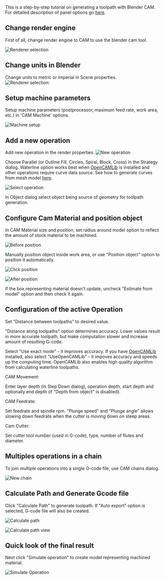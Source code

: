 This is a step-by-step tutorial on generating a toolpath with Blender CAM. For detailed description of panel options go [here](Blendercam-Panel-Descriptions.md).



## Change render engine
First of all, change render engine to CAM to use the blender cam tool.

![Renderer selection](images/cam_render.png)


## Change units in Blender

Change units to metric or imperial in Scene properties.
![Renderer selection](images/milim.png):


## Setup machine parameters

Setup machine parameters (postprocessor, maximum feed rate, work area, etc.) in 'CAM Machine' options.

![Machine setup](images/setup_machine.png)

## Add a new operation

Add new operation in the render properties.
![New operation](images/newop.png)

Choose Parallel (or Outline Fill, Circles, Spiral, Block, Cross) in the Strategy dialog. Waterline option works best when [OpenCAMLib](Opencamlib%20Installation.md) is installed and other operations require curve data source. See how to generate curves from mesh model [here](Profile%20and%20Pocket%20operations.md).

![Select operation](images/selectOperation.png)

In Object dialog select object being source of geometry for toolpath generation.

## Configure Cam Material and position object

In CAM Material size and position, set radius around model option to reflect the amount of stock material to be machined.

![Before position](images/beforePosition.png)

Manually position object inside work area, or use "Position object" option to position it automatically.

![Click position](images/positionObject.png)

![After position](images/afterPosition.png)

If the box representing material doesn't update, uncheck "Estimate from model" option and then check it again.

## Configuration of the active Operation

Set "Distance between toolpaths" to desired value.

"Distance along toolpaths" option determines accuracy. Lower values result in more accurate toolpath, but make computation slower and increase amount of resulting G-code.

Select "Use exact mode" - it improves accuracy. If you have [OpenCAMLib](Opencamlib%20Installation.md) installed, also select "UseOpenCAMLib" - it impoves accuracy and speeds up the computing time. OpenCAMLib also enables high quality algorithm from calculating waterline toolpaths.

CAM Movement:

Enter layer depth (in Step Down dialog), operation depth, start depth and optionally end depth (if "Depth from object" is disabled).

CAM Feedrate:

Set feedrate and spindle rpm. "Plunge speed" and "Plunge angle" allows slowing down feedrate when the cutter is moving down on steep areas.

Cam Cutter:

Set cutter tool number (used in G-code), type, number of flutes and diameter.

## Multiples operations in a chain

To join multiple operations into a single G-code file, use CAM chains dialog.

![New chain](images/newChain.png)

## Calculate Path and Generate Gcode file

Click "Calculate Path" to generate toolpath. If "Auto export" option is selected, G-code file will also be created.

![Calculate path](images/calculatePath.png)

![Calculate path view](images/calculatePath2.png)

## Quick look of the final result

Next click "Simulate operation" to create model representing machined material.

![Simulate Operation](images/simulateOp.png)



